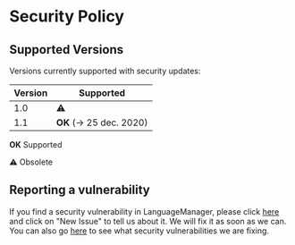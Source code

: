 # Security Policy

## Supported Versions

Versions currently supported with security updates:

| Version    | Supported                   |
| ---------- | --------------------------- |
| 1.0        | :warning:                   |
| 1.1        | **OK** (-> 25 dec. 2020)    |

**OK** Supported

:warning: Obsolete

## Reporting a vulnerability

If you find a security vulnerability in LanguageManager, please click [here](https://github.com/MisterPython581/language-manager/issues/) and click on "New Issue" to tell us about it.
We will fix it as soon as we can. You can also go [here](https://github.com/MisterPython581/language-manager/security/advisories/) to see what security vulnerabilities we are fixing.

